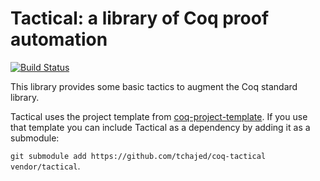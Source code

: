 # Tactical: a library of Coq proof automation

[![Build Status](https://travis-ci.com/tchajed/coq-tactical.svg?branch=master)](https://travis-ci.com/tchajed/coq-tactical)

This library provides some basic tactics to augment the Coq standard library.

Tactical uses the project template from [coq-project-template](https://github.com/tchajed/coq-project-template). If you use that template you can include Tactical as a dependency by adding it as a submodule:

`git submodule add https://github.com/tchajed/coq-tactical vendor/tactical`.
